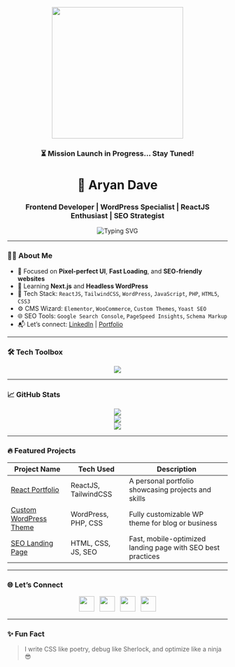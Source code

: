 <p align="center">
  <img src="https://media.giphy.com/media/3o7TKtnuHOHHUjR38Y/giphy.gif" width="300" />
</p>

<h3 align="center">⏳ Mission Launch in Progress... Stay Tuned!</h3>



<h1 align="center">🚀 Aryan Dave</h1>
<h3 align="center">Frontend Developer | WordPress Specialist | ReactJS Enthusiast | SEO Strategist</h3>

<p align="center">
  <img src="https://readme-typing-svg.herokuapp.com?font=Fira+Code&weight=500&size=22&duration=3000&pause=1000&color=1E90FF&width=435&lines=Crafting+Responsive+UI+with+React+%F0%9F%92%BB;Customizing+WordPress+Themes+%F0%9F%93%9A;Optimizing+SEO+Performance+%E2%9C%85;Lifelong+Learner+%F0%9F%93%9A" alt="Typing SVG" />
</p>

---

### 👨‍💻 About Me

- 🎯 Focused on **Pixel-perfect UI**, **Fast Loading**, and **SEO-friendly websites**
- 🧠 Learning **Next.js** and **Headless WordPress**
- 🧩 Tech Stack: `ReactJS`, `TailwindCSS`, `WordPress`, `JavaScript`, `PHP`, `HTML5`, `CSS3`
- ⚙️ CMS Wizard: `Elementor`, `WooCommerce`, `Custom Themes`, `Yoast SEO`
- 🌐 SEO Tools: `Google Search Console`, `PageSpeed Insights`, `Schema Markup`
- 📬 Let’s connect: [LinkedIn](https://linkedin.com/in/aryan-dave) | [Portfolio](-)

---

### 🛠️ Tech Toolbox

<p align="center">
  <img src="https://skillicons.dev/icons?i=html,css,js,react,tailwind,wordpress,php,git,github,figma,vscode" />
</p>

---

### 📈 GitHub Stats

<p align="center">
  <img src="https://github-readme-streak-stats.herokuapp.com/?user=aryandave&theme=tokyonight&hide_border=true" />
  <br>
  <img src="https://github-readme-stats.vercel.app/api?username=aryandave&show_icons=true&theme=tokyonight&hide_border=true" />
  <br>
  <img src="https://github-readme-stats.vercel.app/api/top-langs/?username=aryandave&layout=compact&theme=tokyonight&hide_border=true" />
</p>

---

### 🔥 Featured Projects

| Project Name | Tech Used | Description |
|--------------|-----------|-------------|
 | [React Portfolio](https://github.com/aryandave/react-portfolio) | ReactJS, TailwindCSS | A personal portfolio showcasing projects and skills |
| [Custom WordPress Theme](https://github.com/aryandave/wordpress-theme) | WordPress, PHP, CSS | Fully customizable WP theme for blog or business |
| [SEO Landing Page](https://github.com/aryandave/seo-landing-page) | HTML, CSS, JS, SEO | Fast, mobile-optimized landing page with SEO best practices | 

---

### 🌐 Let’s Connect

<p align="center">
  <a href="https://linkedin.com/in/aryan-dave"><img src="https://cdn-icons-png.flaticon.com/512/174/174857.png" width="35" /></a>
  &nbsp;
  <a href="https://twitter.com/your-handle"><img src="https://cdn-icons-png.flaticon.com/512/733/733579.png" width="35" /></a>
  &nbsp;
  <a href="mailto:your-email@example.com"><img src="https://cdn-icons-png.flaticon.com/512/732/732200.png" width="35" /></a>
  &nbsp;
  <a href="https://yourportfolio.com"><img src="https://cdn-icons-png.flaticon.com/512/841/841364.png" width="35" /></a>
</p>

---

### ✨ Fun Fact
> I write CSS like poetry, debug like Sherlock, and optimize like a ninja 😎  
